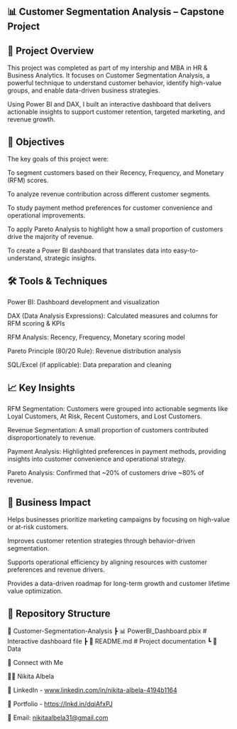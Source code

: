 📊 Customer Segmentation Analysis – Capstone Project
-----------------------------------------------------------------------------------------------------------------------------------------------------------------------------
📌 Project Overview
-----------------------------------------------------------------------------------------------------------------------------------------------------------------------------
This project was completed as part of my intership and MBA in HR & Business Analytics. It focuses on Customer Segmentation Analysis, a powerful technique to understand customer behavior, identify high-value groups, and enable data-driven business strategies.

Using Power BI and DAX, I built an interactive dashboard that delivers actionable insights to support customer retention, targeted marketing, and revenue growth.

🎯 Objectives
-----------------------------------------------------------------------------------------------------------------------------------------------------------------------------
The key goals of this project were:

To segment customers based on their Recency, Frequency, and Monetary (RFM) scores.

To analyze revenue contribution across different customer segments.

To study payment method preferences for customer convenience and operational improvements.

To apply Pareto Analysis to highlight how a small proportion of customers drive the majority of revenue.

To create a Power BI dashboard that translates data into easy-to-understand, strategic insights.

🛠️ Tools & Techniques
-----------------------------------------------------------------------------------------------------------------------------------------------------------------------------
Power BI: Dashboard development and visualization

DAX (Data Analysis Expressions): Calculated measures and columns for RFM scoring & KPIs

RFM Analysis: Recency, Frequency, Monetary scoring model

Pareto Principle (80/20 Rule): Revenue distribution analysis

SQL/Excel (if applicable): Data preparation and cleaning

📈 Key Insights
-----------------------------------------------------------------------------------------------------------------------------------------------------------------------------
RFM Segmentation: Customers were grouped into actionable segments like Loyal Customers, At Risk, Recent Customers, and Lost Customers.

Revenue Segmentation: A small proportion of customers contributed disproportionately to revenue.

Payment Analysis: Highlighted preferences in payment methods, providing insights into customer convenience and operational strategy.

Pareto Analysis: Confirmed that ~20% of customers drive ~80% of revenue.

🚀 Business Impact
-----------------------------------------------------------------------------------------------------------------------------------------------------------------------------
Helps businesses prioritize marketing campaigns by focusing on high-value or at-risk customers.

Improves customer retention strategies through behavior-driven segmentation.

Supports operational efficiency by aligning resources with customer preferences and revenue drivers.

Provides a data-driven roadmap for long-term growth and customer lifetime value optimization.

📂 Repository Structure
-----------------------------------------------------------------------------------------------------------------------------------------------------------------------------
📁 Customer-Segmentation-Analysis
 ┣ 📊 PowerBI_Dashboard.pbix    # Interactive dashboard file
 ┣ 📄 README.md                 # Project documentation
 ┗ 📁 Data          


🔗 Connect with Me 

👩‍🎓 Nikita Albela 

💼 LinkedIn - www.linkedin.com/in/nikita-albela-4194b1164

📂 Portfolio - https://lnkd.in/dqiAfxPJ

📧 Email: nikitaalbela31@gmail.com

